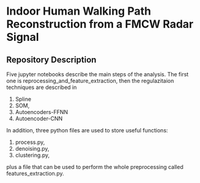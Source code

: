 # Indoor Human Walking Path Reconstruction from a FMCW Radar Signal

## Repository Description
Five jupyter notebooks describe the main steps of the analysis. The first one is reprocessing_and_feature_extraction, then the regulazitaion techniques are described in
1. Spline
2. SOM,
3. Autoencoders-FFNN
4. Autoencoder-CNN

In addition, three python files are used to store useful functions:
1. process.py,
2. denoising.py,
3. clustering.py,

plus a file that can be used to perform the whole preprocessing called features_extraction.py.
